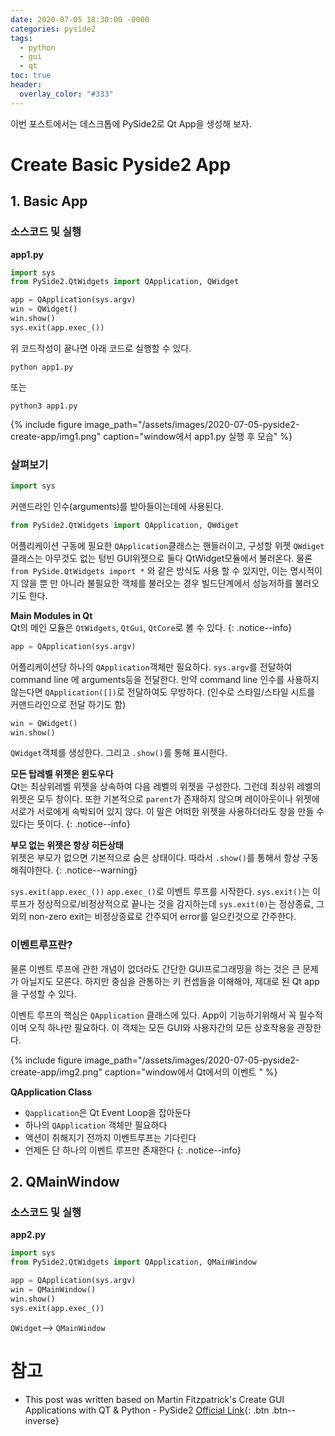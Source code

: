 ```yaml
---
date: 2020-07-05 18:30:00 -0000
categories: pyside2
tags:
  - python
  - gui
  - qt
toc: true
header:
  overlay_color: "#333"
---
```


이번 포스트에서는 데스크톱에 PySide2로 Qt App을 생성해 보자.

# Create Basic Pyside2 App
## 1. Basic App
### 소스코드 및 실행
**app1.py**
```python
import sys
from PySide2.QtWidgets import QApplication, QWidget

app = QApplication(sys.argv)
win = QWidget()
win.show()
sys.exit(app.exec_())
```

위 코드작성이 끝나면 아래 코드로 실행할 수 있다.
```
python app1.py
```
또는
```
python3 app1.py
```

{% include figure image_path="/assets/images/2020-07-05-pyside2-create-app/img1.png" caption="window에서 app1.py 실행 후 모습" %}

### 살펴보기
```python 
import sys
```  
  커맨드라인 인수(arguments)를 받아들이는데에 사용된다.

```python
from PySide2.QtWidgets import QApplication, QWdiget
```  
  어플리케이션 구동에 필요한 `QApplication`클래스는 핸들러이고, 구성할 위젯 `QWdiget` 클래스는 아무것도 없는 텅빈 GUI위젯으로 둘다 QtWidget모듈에서 불러온다. 물론 `from PySide.QtWidgets import *` 와 같은 방식도 사용 할 수 있지만, 이는 명시적이지 않을 뿐 만 아니라 불필요한 객체를 불러오는 경우 빌드단계에서 성능저하를 불러오기도 한다.
  
**Main Modules in Qt**  
Qt의 메인 모듈은 `QtWidgets`, `QtGui`, `QtCore`로 볼 수 있다.
{: .notice--info}

```python
app = QApplication(sys.argv)
```  
  어플리케이션당 하나의 `QApplication`객체만 필요하다. `sys.argv`를 전달하여 command line 에 arguments등을 전달한다. 만약 command line 인수를 사용하지 않는다면 `QApplication([])`로 전달하여도 무방하다. (인수로 스타일/스타일 시트를 커맨드라인으로 전달 하기도 함)
  
```python
win = QWidget()
win.show()
```
  `QWidget`객체를 생성한다. 그리고 `.show()`를 통해 표시한다.

**모든 탑레벨 위젯은 윈도우다**  
Qt는 최상위레벨 위젯을 상속하여 다음 레벨의 위젯을 구성한다. 그런데 최상위 레벨의 위젯은 모두 창이다. 또한 기본적으로 `parent`가 존재하지 않으며 레이아웃이나 위젯에 서로가 서로에게 속박되어 있지 않다. 이 말은 어떠한 위젯을 사용하더라도 창을 만들 수 있다는 뜻이다.
{: .notice--info}

**부모 없는 위젯은 항상 히든상태**  
위젯은 부모가 없으면 기본적으로 숨은 상태이다. 따라서 `.show()`를 통해서 항상 구동해줘야한다.
{: .notice--warning}

```sys.exit(app.exec_())```
`app.exec_()`로 이벤트 루프를 시작한다. `sys.exit()`는 이 루프가 정상적으로/비정상적으로 끝나는 것을 감지하는데 `sys.exit(0)`는 정상종료, 그 외의 non-zero exit는 비정상종료로 간주되어 error를 일으킨것으로 간주한다.

### 이벤트루프란?
물론 이벤트 루프에 관한 개념이 없더라도 간단한 GUI프로그래밍을 하는 것은 큰 문제가 아닐지도 모른다. 하지만 중심을 관통하는 키 컨셉들을 이해해야, 제대로 된 Qt app을 구성할 수 있다. 

이벤트 루프의 핵심은 `QApplication` 클래스에 있다. App이 기능하기위해서 꼭 필수적이며 오직 하나만 필요하다. 이 객체는 모든 GUI와 사용자간의 모든 상호작용을 관장한다.


{% include figure image_path="/assets/images/2020-07-05-pyside2-create-app/img2.png" caption="window에서 Qt에서의 이벤트 " %}

**QApplication Class**  
* `Qapplication`은 Qt Event Loop을 잡아둔다  
* 하나의 `QApplication` 객체만 필요하다  
* 액션이 취해지기 전까지 이벤트루프는 기다린다  
* 언제든 단 하나의 이벤트 루프만 존재한다
{: .notice--info}

## 2. QMainWindow
### 소스코드 및 실행
**app2.py**
```python
import sys
from PySide2.QtWidgets import QApplication, QMainWindow

app = QApplication(sys.argv)
win = QMainWindow()
win.show()
sys.exit(app.exec_())
```
`QWidget`--> `QMainWindow`
# 참고
* This post was written based on Martin Fitzpatrick's Create GUI Applications with QT & Python - PySide2 [Official Link](www.learnpyqt.com){: .btn .btn--inverse}
